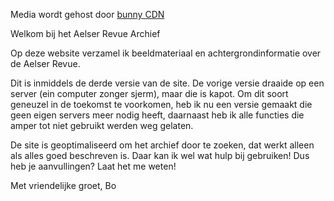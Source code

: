 
Media wordt gehost door [bunny CDN](https://dash.bunny.net)

Welkom bij het Aelser Revue Archief

Op deze website verzamel ik beeldmateriaal en achtergrondinformatie over de Aelser Revue.

Dit is inmiddels de derde versie van de site. De vorige versie draaide op een server (ein computer zonger sjerm), maar die is kapot. 
Om dit soort geneuzel in de toekomst te voorkomen, heb ik nu een versie gemaakt die geen eigen servers meer nodig heeft, daarnaast 
heb ik alle functies die amper tot niet gebruikt werden weg gelaten.

De site is geoptimaliseerd om het archief door te zoeken, dat werkt alleen als alles goed beschreven is. 
Daar kan ik wel wat hulp bij gebruiken! Dus heb je aanvullingen? 
Laat het me weten!

Met vriendelijke groet,
Bo